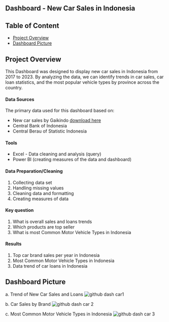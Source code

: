 ## Dashboard - New Car Sales in Indonesia

## Table of Content
- [Project Overview](#project-overview)
- [Dashboard Picture](#dashboard-picture)


## Project Overview
This Dashboard was designed to display new car sales in Indonesia from 2017 to 2023. By analyzing the data, we can identify trends in car sales, car loan statistics, and the most popular vehicle types by province across the country.


#### Data Sources
The primary data used for this dashboard based on:
- New car sales by Gaikindo [download here](https://www.gaikindo.or.id/indonesian-automobile-industry-data/)
- Central Bank of Indonesia
- Central Berau of Statistic Indonesia


#### Tools
- Excel - Data cleaning and analysis (query)
- Power BI (creating measures of the data and dashboard)


#### Data Preparation/Cleaning
1. Collecting data set
2. Handling missing values
3. Cleaning data and formatting
4. Creating measures of data


#### Key question
1. What is overall sales and loans trends
2. Which products are top seller
3. What is most Common Motor Vehicle Types in Indonesia


#### Results
1. Top car brand sales per year in Indonesia
2. Most Common Motor Vehicle Types in Indonesia
3. Data trend of car loans in Indonesia


## Dashboard Picture  
a. Trend of New Car Sales and Loans 
![github dash car1](https://github.com/user-attachments/assets/f7752d5c-351c-482e-b661-629c5f7cd778)

b. Car Sales by Brand 
![github dash car 2](https://github.com/user-attachments/assets/ead39d51-6feb-487b-9cae-e241d287079e)

c. Most Common Motor Vehicle Types in Indonesia
![github dash car 3](https://github.com/user-attachments/assets/874bc35b-c4e9-43f5-87e0-f597ea353a18)


